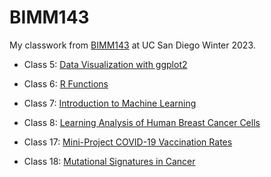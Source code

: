 # BIMM143

My classwork from [BIMM143](https://bioboot.github.io/bimm143_W23/) at UC San Diego Winter 2023.

- Class 5: [Data Visualization with ggplot2](https://github.com/audreyltn/bimm143/blob/main/class05/class05.md)

- Class 6: [R Functions](https://github.com/audreyltn/bimm143/blob/main/class06/class06.md)

- Class 7: [Introduction to Machine Learning](https://github.com/audreyltn/bimm143/blob/main/class07/class07.md)

- Class 8: [Learning Analysis of Human Breast Cancer Cells](https://github.com/audreyltn/bimm143/blob/main/class08/class08.md)

- Class 17: [Mini-Project COVID-19 Vaccination Rates](https://github.com/audreyltn/bimm143/blob/main/class17.md)

- Class 18: [Mutational Signatures in Cancer](https://github.com/audreyltn/bimm143/blob/main/class18.md) 
